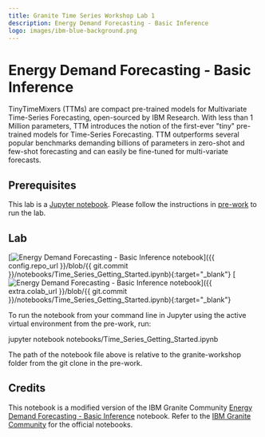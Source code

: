 ```yaml
---
title: Granite Time Series Workshop Lab 1
description: Energy Demand Forecasting - Basic Inference
logo: images/ibm-blue-background.png
---
```


# Energy Demand Forecasting - Basic Inference

TinyTimeMixers (TTMs) are compact pre-trained models for Multivariate Time-Series Forecasting, open-sourced by IBM Research. With less than 1 Million parameters, TTM introduces the notion of the first-ever "tiny" pre-trained models for Time-Series Forecasting. TTM outperforms several popular benchmarks demanding billions of parameters in zero-shot and few-shot forecasting and can easily be fine-tuned for multi-variate forecasts.

## Prerequisites

This lab is a [Jupyter notebook](https://jupyter.org/). Please follow the instructions in [pre-work](https://ibm-granite-community.github.io/granite-timeseries-workshop/pre-work/) to run the lab.

## Lab

[![Energy Demand Forecasting - Basic Inference notebook](https://badgen.net/badge/icon/github?icon=github&label=View%20on "View on GitHub")]({{ config.repo_url }}/blob/{{ git.commit }}/notebooks/Time_Series_Getting_Started.ipynb){:target="_blank"}
[![Energy Demand Forecasting - Basic Inference notebook](https://colab.research.google.com/assets/colab-badge.svg "Open In Colab")]({{ extra.colab_url }}/blob/{{ git.commit }}/notebooks/Time_Series_Getting_Started.ipynb){:target="_blank"}

To run the notebook from your command line in Jupyter using the active virtual environment from the pre-work, run:

jupyter notebook notebooks/Time_Series_Getting_Started.ipynb

The path of the notebook file above is relative to the granite-workshop folder from the git clone in the pre-work.

## Credits

This notebook is a modified version of the IBM Granite Community [Energy Demand Forecasting - Basic Inference](https://github.com/ibm-granite-community/granite-timeseries-cookbook/blob/main/recipes/Time_Series/Time_Series_Getting_Started.ipynb) notebook. Refer to the [IBM Granite Community](https://github.com/ibm-granite-community) for the official notebooks.
